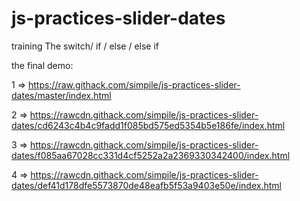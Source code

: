 # js-practices-slider-dates
training The switch/ if / else / else if

the final demo: 

1 =>  https://raw.githack.com/simpile/js-practices-slider-dates/master/index.html

2 => https://rawcdn.githack.com/simpile/js-practices-slider-dates/cd6243c4b4c9fadd1f085bd575ed5354b5e186fe/index.html

3 => https://rawcdn.githack.com/simpile/js-practices-slider-dates/f085aa67028cc331d4cf5252a2a2369330342400/index.html

4 => https://rawcdn.githack.com/simpile/js-practices-slider-dates/def41d178dfe5573870de48eafb5f53a9403e50e/index.html